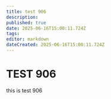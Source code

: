 ```yaml
---
title: test 906
description: 
published: true
date: 2025-06-16T15:00:11.724Z
tags: 
editor: markdown
dateCreated: 2025-06-16T15:00:11.724Z
---
```


# TEST 906
this is test 906

